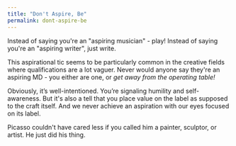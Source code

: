 ```yaml
---
title: "Don't Aspire, Be"
permalink: dont-aspire-be
---
```


Instead of saying you're an "aspiring musician" - play! Instead of saying you're an "aspiring writer", just write.

This aspirational tic seems to be particularly common in the creative fields where qualifications are a lot vaguer. Never would anyone say they're an aspiring MD - you either are one, or *get away from the operating table!*

Obviously, it’s well-intentioned. You’re signaling humility and self-awareness. But it's also a tell that you place value on the label as supposed to the craft itself. And we never achieve an aspiration with our eyes focused on its label.

Picasso couldn't have cared less if you called him a painter, sculptor, or artist. He just did his thing.
